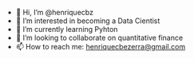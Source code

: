 - 👋 Hi, I’m @henriquecbz
- 👀 I’m interested in becoming a Data Cientist
- 🌱 I’m currently learning Pyhton
- 💞️ I’m looking to collaborate on quantitative finance
- 📫 How to reach me: henriquecbezerra@gmail.com

<!---
henriquecbz/henriquecbz is a ✨ special ✨ repository because its `README.md` (this file) appears on your GitHub profile.
You can click the Preview link to take a look at your changes.
--->
